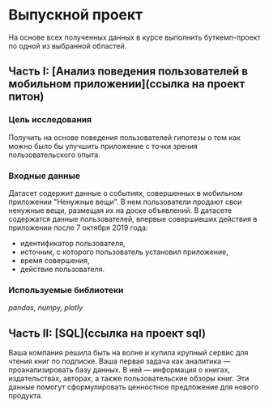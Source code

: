 # Выпускной проект

На основе всех полученных данных в курсе выполнить буткемп-проект по одной из выбранной областей.

## Часть I: [Анализ поведения пользователей в мобильном приложении](ссылка на проект питон)

### Цель исследования

Получить на основе поведения пользователей гипотезы о том как можно было бы улучшить приложение с точки зрения пользовательского опыта.

### Входные данные

Датасет содержит данные о событиях, совершенных в мобильном приложении "Ненужные вещи". В нем пользователи продают свои ненужные вещи, размещая их на доске объявлений. В датасете содержатся данные пользователей, впервые совершивших действия в приложении после 7 октября 2019 года:   

- идентификатор пользователя,   
- источник, с которого пользователь установил приложение,   
- время совершения,   
- действие пользователя. 

### Используемые библиотеки

*pandas, numpy, plotly*


## Часть II: [SQL](ссылка на проект sql)

Ваша компания решила быть на волне и купила крупный сервис для чтения книг по подписке. Ваша первая задача как аналитика — проанализировать базу данных. В ней — информация о книгах, издательствах, авторах, а также пользовательские обзоры книг. Эти данные помогут сформулировать ценностное предложение для нового продукта.